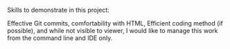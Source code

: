 Skills to demonstrate in this project:

Effective Git commits, comfortability with HTML,
Efficient coding method (if possible), and while not
visible to viewer, I would like to manage this work from the 
command line and IDE only. 